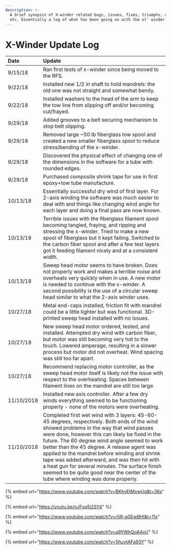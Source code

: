 ```yaml
---
description: >-
  A brief synopsis of X-winder related bugs, issues, fixes, triumphs, defeats,
  etc. Essentially a log of what has been going on with the ol' winder.
---
```


# X-Winder Update Log

| Date | Update |
| :--- | :--- |
| 9/15/18 | Ran first tests of x-winder since being moved to the RFS. |
| 9/22/18 | Installed new 1/2 in shaft  to hold mandrels: the old one was not straight and somewhat bendy. |
| 9/22/18 | Installed washers to the head of the arm to keep the tow line from slipping off and/or becoming cut/frayed. |
| 9/29/18 | Added grooves to a belt securing mechanism to stop belt slipping. |
| 9/29/18 | Removed large ~50 lb fiberglass tow spool and created a new smaller fiberglass spool to reduce stress/bending of the x-winder. |
| 9/29/18 | Discovered the physical effect of changing one of the dimensions in the software for a tube with rounded edges. |
| 9/29/18 | Purchased composite shrink tape for use in first epoxy+tow tube manufacture. |
| 10/13/18 | Essentially successful dry wind of first layer. For 2-axis winding the software was much easier to deal with and things like changing wind angle for each layer and doing a final pass are now known. |
| 10/13/18 | Terrible issues with the fiberglass filament spool becoming tangled, fraying, and ripping and stressing the x-winder. Tried to make a new spool of fiberglass but it kept failing. Switched to the carbon fiber spool and after a few test layers got it feeding filament nicely and at a consistent width. |
| 10/13/18 | Sweep head motor seems to have broken. Does not properly work and makes a terrible noise and overheats very quickly when in use. A new motor is needed to continue with the x-winder. A second possibility is the use of a circular sweep head similar to what the 2-axis winder uses. |
| 10/27/18 | Metal end-caps installed, friction fit with mandrel could be a little tighter but was functional. 3D-printed sweep head installed with no issues. |
| 10/27/18 | New sweep head motor ordered, tested, and installed. Attempted dry wind with carbon fiber, but motor was still becoming very hot to the touch. Lowered amperage, resulting in a slower process but motor did not overheat. Wind spacing was still too far apart. |
| 10/27/18 | Recommend replacing motor controller, as the sweep head motor itself is likely not the issue with respect to the overheating. Spaces between filament lines on the mandrel are still too large. |
| 11/10/2018 | Installed new axis controller. After a few dry winds everything seemed to be functioning properly - none of the motors were overheating. |
| 11/10/2018 | Completed first wet wind with 3 layers: 45-60-45 degrees, respectively. Both ends of the wind showed problems in the way that wind passes were done, however this can likely be fixed in the future. The 60 degree wind angle seemed to work better than the 45 degree. A release agent was applied to the mandrel before winding and shrink tape was added afterward, and was then hit with a heat gun for several minutes. The surface finish seemed to be quite good near the center of the tube where winding was done properly. |

{% embed url="https://www.youtube.com/watch?v=BKhyEtMxwUg&t=38s" %}

{% embed url="https://youtu.be/nJFsq5l2SY4" %}

{% embed url="https://www.youtube.com/watch?v=r5R-aGEwBHI&t=11s" %}

{% embed url="https://www.youtube.com/watch?v=a9YWhQoAAvU" %}

{% embed url="https://www.youtube.com/watch?v=5huvtAFa93Y" %}

